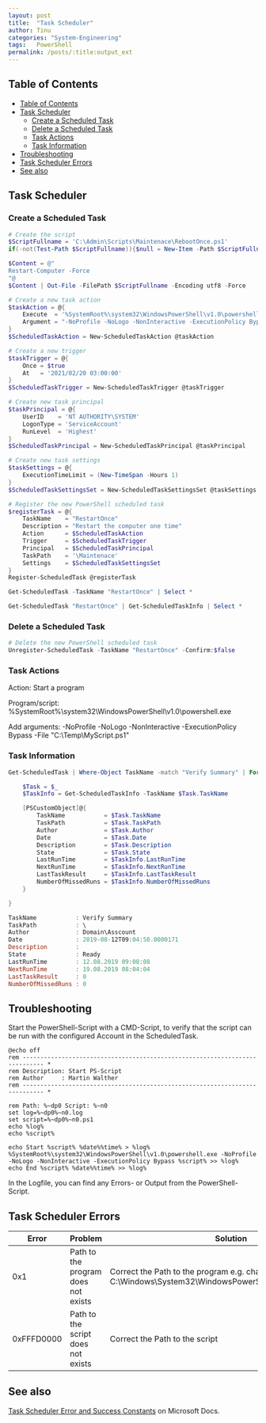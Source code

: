 ```yaml
---
layout: post
title:  "Task Scheduler"
author: Tinu
categories: "System-Engineering"
tags:   PowerShell
permalink: /posts/:title:output_ext
---
```


## Table of Contents

- [Table of Contents](#table-of-contents)
- [Task Scheduler](#task-scheduler)
  - [Create a Scheduled Task](#create-a-scheduled-task)
  - [Delete a Scheduled Task](#delete-a-scheduled-task)
  - [Task Actions](#task-actions)
  - [Task Information](#task-information)
- [Troubleshooting](#troubleshooting)
- [Task Scheduler Errors](#task-scheduler-errors)
- [See also](#see-also)

## Task Scheduler

### Create a Scheduled Task

````powershell
# Create the script
$ScriptFullname = 'C:\Admin\Scripts\Maintenace\RebootOnce.ps1'
if(-not(Test-Path $ScriptFullname)){$null = New-Item -Path $ScriptFullname -ItemType File -Force}

$Content = @"
Restart-Computer -Force
"@
$Content | Out-File -FilePath $ScriptFullname -Encoding utf8 -Force

# Create a new task action
$taskAction = @{
    Execute  = '%SystemRoot%\system32\WindowsPowerShell\v1.0\powershell.exe'
    Argument = "-NoProfile -NoLogo -NonInteractive -ExecutionPolicy Bypass -File $($ScriptFullname)"
}
$ScheduledTaskAction = New-ScheduledTaskAction @taskAction

# Create a new trigger
$taskTrigger = @{
    Once = $true
    At   = '2021/02/20 03:00:00'
}
$ScheduledTaskTrigger = New-ScheduledTaskTrigger @taskTrigger

# Create new task principal
$taskPrincipal = @{
    UserID    = 'NT AUTHORITY\SYSTEM'
    LogonType = 'ServiceAccount'
    RunLevel  = 'Highest'
}
$ScheduledTaskPrincipal = New-ScheduledTaskPrincipal @taskPrincipal

# Create new task settings
$taskSettings = @{
    ExecutionTimeLimit = (New-TimeSpan -Hours 1)
}
$ScheduledTaskSettingsSet = New-ScheduledTaskSettingsSet @taskSettings

# Register the new PowerShell scheduled task
$registerTask = @{
    TaskName    = "RestartOnce"
    Description = "Restart the computer one time"
    Action      = $ScheduledTaskAction
    Trigger     = $ScheduledTaskTrigger
    Principal   = $ScheduledTaskPrincipal
    TaskPath    = '\Maintenace'
    Settings    = $ScheduledTaskSettingsSet
}
Register-ScheduledTask @registerTask

Get-ScheduledTask -TaskName "RestartOnce" | Select *

Get-ScheduledTask "RestartOnce" | Get-ScheduledTaskInfo | Select *
````

### Delete a Scheduled Task

````powershell
# Delete the new PowerShell scheduled task
Unregister-ScheduledTask -TaskName "RestartOnce" -Confirm:$false
````

### Task Actions

Action: Start a program

Program/script: %SystemRoot%\system32\WindowsPowerShell\v1.0\powershell.exe

Add arguments: -NoProfile -NoLogo -NonInteractive -ExecutionPolicy Bypass -File "C:\Temp\MyScript.ps1"

### Task Information

````powershell
Get-ScheduledTask | Where-Object TaskName -match "Verify Summary" | ForEach {

    $Task = $_
    $TaskInfo = Get-ScheduledTaskInfo -TaskName $Task.TaskName

    [PSCustomObject]@{
        TaskName           = $Task.TaskName
        TaskPath           = $Task.TaskPath
        Author             = $Task.Author
        Date               = $Task.Date
        Description        = $Task.Description
        State              = $Task.State
        LastRunTime        = $TaskInfo.LastRunTime
        NextRunTime        = $TaskInfo.NextRunTime
        LastTaskResult     = $TaskInfo.LastTaskResult
        NumberOfMissedRuns = $TaskInfo.NumberOfMissedRuns
    }

}

TaskName           : Verify Summary
TaskPath           : \
Author             : Domain\Asscount
Date               : 2019-08-12T09:04:50.0000171
Description        :
State              : Ready
LastRunTime        : 12.08.2019 09:08:08
NextRunTime        : 19.08.2019 08:04:04
LastTaskResult     : 0
NumberOfMissedRuns : 0
````

## Troubleshooting

Start the PowerShell-Script with a CMD-Script, to verify that the script can be run with the configured Account in the ScheduledTask.

````batch
@echo off
rem ---------------------------------------------------------------------------- *
rem Description: Start PS-Script
rem Author     : Martin Walther
rem ---------------------------------------------------------------------------- *

rem Path: %~dp0 Script: %~n0
set log=%~dp0%~n0.log
set script=%~dp0%~n0.ps1
echo %log%
echo %script%

echo Start %script% %date%%time% > %log%
%SystemRoot%\system32\WindowsPowerShell\v1.0\powershell.exe -NoProfile -NoLogo -NonInteractive -ExecutionPolicy Bypass %script% >> %log%
echo End %script% %date%%time% >> %log%
````

In the Logfile, you can find any Errors- or Output from the PowerShell-Script.

## Task Scheduler Errors

Error | Problem | Solution
-|-|-
0x1 | Path to the program does not exists | Correct the Path to the program e.g. change powershell.exe to C:\Windows\System32\WindowsPowerShell\v1.0\powershell.exe
0xFFFD0000 | Path to the script does not exists | Correct the Path to the script

## See also

[Task Scheduler Error and Success Constants](https://docs.microsoft.com/en-us/windows/win32/taskschd/task-scheduler-error-and-success-constants) on Microsoft Docs.
